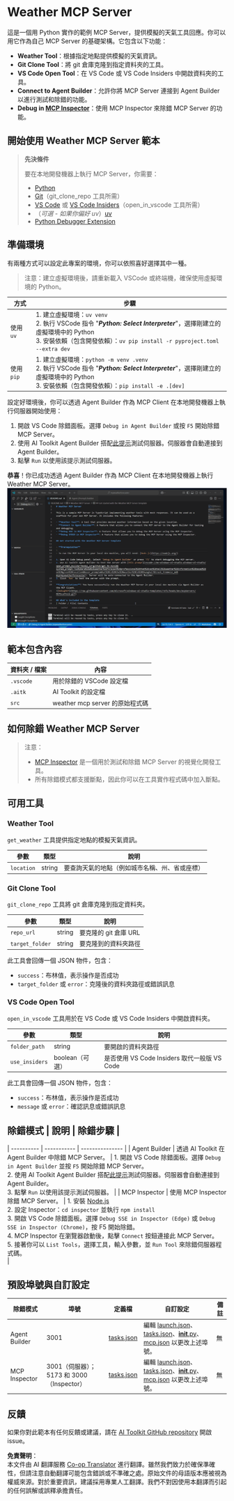 <!--
CO_OP_TRANSLATOR_METADATA:
{
  "original_hash": "a3f252a62f059360855de5331a575898",
  "translation_date": "2025-07-14T08:53:03+00:00",
  "source_file": "10-StreamliningAIWorkflowsBuildingAnMCPServerWithAIToolkit/lab4/code/github_mcp_server/README.md",
  "language_code": "hk"
}
-->
# Weather MCP Server

這是一個用 Python 實作的範例 MCP Server，提供模擬的天氣工具回應。你可以用它作為自己 MCP Server 的基礎架構。它包含以下功能：

- **Weather Tool**：根據指定地點提供模擬的天氣資訊。
- **Git Clone Tool**：將 git 倉庫克隆到指定資料夾的工具。
- **VS Code Open Tool**：在 VS Code 或 VS Code Insiders 中開啟資料夾的工具。
- **Connect to Agent Builder**：允許你將 MCP Server 連接到 Agent Builder 以進行測試和除錯的功能。
- **Debug in [MCP Inspector](https://github.com/modelcontextprotocol/inspector)**：使用 MCP Inspector 來除錯 MCP Server 的功能。

## 開始使用 Weather MCP Server 範本

> **先決條件**
>
> 要在本地開發機器上執行 MCP Server，你需要：
>
> - [Python](https://www.python.org/)
> - [Git](https://git-scm.com/)（git_clone_repo 工具所需）
> - [VS Code](https://code.visualstudio.com/) 或 [VS Code Insiders](https://code.visualstudio.com/insiders/)（open_in_vscode 工具所需）
> - （*可選 - 如果你偏好 uv*）[uv](https://github.com/astral-sh/uv)
> - [Python Debugger Extension](https://marketplace.visualstudio.com/items?itemName=ms-python.debugpy)

## 準備環境

有兩種方式可以設定此專案的環境，你可以依照喜好選擇其中一種。

> 注意：建立虛擬環境後，請重新載入 VSCode 或終端機，確保使用虛擬環境的 Python。

| 方式 | 步驟 |
| -------- | ----- |
| 使用 `uv` | 1. 建立虛擬環境：`uv venv` <br>2. 執行 VSCode 指令 "***Python: Select Interpreter***"，選擇剛建立的虛擬環境中的 Python <br>3. 安裝依賴（包含開發依賴）：`uv pip install -r pyproject.toml --extra dev` |
| 使用 `pip` | 1. 建立虛擬環境：`python -m venv .venv` <br>2. 執行 VSCode 指令 "***Python: Select Interpreter***"，選擇剛建立的虛擬環境中的 Python <br>3. 安裝依賴（包含開發依賴）：`pip install -e .[dev]` |

設定好環境後，你可以透過 Agent Builder 作為 MCP Client 在本地開發機器上執行伺服器開始使用：
1. 開啟 VS Code 除錯面板。選擇 `Debug in Agent Builder` 或按 `F5` 開始除錯 MCP Server。
2. 使用 AI Toolkit Agent Builder 搭配[此提示](../../../../../../../../../../open_prompt_builder)測試伺服器。伺服器會自動連接到 Agent Builder。
3. 點擊 `Run` 以使用該提示測試伺服器。

**恭喜**！你已成功透過 Agent Builder 作為 MCP Client 在本地開發機器上執行 Weather MCP Server。
![DebugMCP](https://raw.githubusercontent.com/microsoft/windows-ai-studio-templates/refs/heads/dev/mcpServers/mcp_debug.gif)

## 範本包含內容

| 資料夾 / 檔案 | 內容                                     |
| ------------ | -------------------------------------------- |
| `.vscode`    | 用於除錯的 VSCode 設定檔                   |
| `.aitk`      | AI Toolkit 的設定檔                        |
| `src`        | weather mcp server 的原始程式碼             |

## 如何除錯 Weather MCP Server

> 注意：
> - [MCP Inspector](https://github.com/modelcontextprotocol/inspector) 是一個用於測試和除錯 MCP Server 的視覺化開發工具。
> - 所有除錯模式都支援斷點，因此你可以在工具實作程式碼中加入斷點。

## 可用工具

### Weather Tool
`get_weather` 工具提供指定地點的模擬天氣資訊。

| 參數 | 類型 | 說明 |
| --------- | ---- | ----------- |
| `location` | string | 要查詢天氣的地點（例如城市名稱、州、省或座標） |

### Git Clone Tool
`git_clone_repo` 工具將 git 倉庫克隆到指定資料夾。

| 參數 | 類型 | 說明 |
| --------- | ---- | ----------- |
| `repo_url` | string | 要克隆的 git 倉庫 URL |
| `target_folder` | string | 要克隆到的資料夾路徑 |

此工具會回傳一個 JSON 物件，包含：
- `success`：布林值，表示操作是否成功
- `target_folder` 或 `error`：克隆後的資料夾路徑或錯誤訊息

### VS Code Open Tool
`open_in_vscode` 工具用於在 VS Code 或 VS Code Insiders 中開啟資料夾。

| 參數 | 類型 | 說明 |
| --------- | ---- | ----------- |
| `folder_path` | string | 要開啟的資料夾路徑 |
| `use_insiders` | boolean（可選） | 是否使用 VS Code Insiders 取代一般版 VS Code |

此工具會回傳一個 JSON 物件，包含：
- `success`：布林值，表示操作是否成功
- `message` 或 `error`：確認訊息或錯誤訊息

## 除錯模式 | 說明 | 除錯步驟 |
| ---------- | ----------- | --------------- |
| Agent Builder | 透過 AI Toolkit 在 Agent Builder 中除錯 MCP Server。 | 1. 開啟 VS Code 除錯面板。選擇 `Debug in Agent Builder` 並按 `F5` 開始除錯 MCP Server。<br>2. 使用 AI Toolkit Agent Builder 搭配[此提示](../../../../../../../../../../open_prompt_builder)測試伺服器。伺服器會自動連接到 Agent Builder。<br>3. 點擊 `Run` 以使用該提示測試伺服器。 |
| MCP Inspector | 使用 MCP Inspector 除錯 MCP Server。 | 1. 安裝 [Node.js](https://nodejs.org/)<br>2. 設定 Inspector：`cd inspector` 並執行 `npm install` <br>3. 開啟 VS Code 除錯面板。選擇 `Debug SSE in Inspector (Edge)` 或 `Debug SSE in Inspector (Chrome)`，按 F5 開始除錯。<br>4. MCP Inspector 在瀏覽器啟動後，點擊 `Connect` 按鈕連接此 MCP Server。<br>5. 接著你可以 `List Tools`，選擇工具，輸入參數，並 `Run Tool` 來除錯伺服器程式碼。<br> |

## 預設埠號與自訂設定

| 除錯模式 | 埠號 | 定義檔 | 自訂設定 | 備註 |
| ---------- | ----- | ------------ | -------------- |-------------- |
| Agent Builder | 3001 | [tasks.json](../../../../../../10-StreamliningAIWorkflowsBuildingAnMCPServerWithAIToolkit/lab4/code/github_mcp_server/.vscode/tasks.json) | 編輯 [launch.json](../../../../../../10-StreamliningAIWorkflowsBuildingAnMCPServerWithAIToolkit/lab4/code/github_mcp_server/.vscode/launch.json)、[tasks.json](../../../../../../10-StreamliningAIWorkflowsBuildingAnMCPServerWithAIToolkit/lab4/code/github_mcp_server/.vscode/tasks.json)、[__init__.py](../../../../../../10-StreamliningAIWorkflowsBuildingAnMCPServerWithAIToolkit/lab4/code/github_mcp_server/src/__init__.py)、[mcp.json](../../../../../../10-StreamliningAIWorkflowsBuildingAnMCPServerWithAIToolkit/lab4/code/github_mcp_server/.aitk/mcp.json) 以更改上述埠號。 | 無 |
| MCP Inspector | 3001（伺服器）；5173 和 3000（Inspector） | [tasks.json](../../../../../../10-StreamliningAIWorkflowsBuildingAnMCPServerWithAIToolkit/lab4/code/github_mcp_server/.vscode/tasks.json) | 編輯 [launch.json](../../../../../../10-StreamliningAIWorkflowsBuildingAnMCPServerWithAIToolkit/lab4/code/github_mcp_server/.vscode/launch.json)、[tasks.json](../../../../../../10-StreamliningAIWorkflowsBuildingAnMCPServerWithAIToolkit/lab4/code/github_mcp_server/.vscode/tasks.json)、[__init__.py](../../../../../../10-StreamliningAIWorkflowsBuildingAnMCPServerWithAIToolkit/lab4/code/github_mcp_server/src/__init__.py)、[mcp.json](../../../../../../10-StreamliningAIWorkflowsBuildingAnMCPServerWithAIToolkit/lab4/code/github_mcp_server/.aitk/mcp.json) 以更改上述埠號。 | 無 |

## 反饋

如果你對此範本有任何反饋或建議，請在 [AI Toolkit GitHub repository](https://github.com/microsoft/vscode-ai-toolkit/issues) 開啟 issue。

**免責聲明**：  
本文件由 AI 翻譯服務 [Co-op Translator](https://github.com/Azure/co-op-translator) 進行翻譯。雖然我們致力於確保準確性，但請注意自動翻譯可能包含錯誤或不準確之處。原始文件的母語版本應被視為權威來源。對於重要資訊，建議採用專業人工翻譯。我們不對因使用本翻譯而引起的任何誤解或誤釋承擔責任。